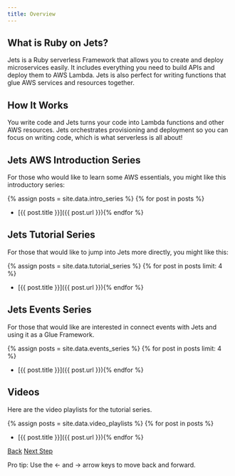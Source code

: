 ```yaml
---
title: Overview
---
```


## What is Ruby on Jets?

Jets is a Ruby serverless Framework that allows you to create and deploy microservices easily. It includes everything you need to build APIs and deploy them to AWS Lambda. Jets is also perfect for writing functions that glue AWS services and resources together.

## How It Works

You write code and Jets turns your code into Lambda functions and other AWS resources. Jets orchestrates provisioning and deployment so you can focus on writing code, which is what serverless is all about!

## Jets AWS Introduction Series

For those who would like to learn some AWS essentials, you might like this introductory series:

{% assign posts = site.data.intro_series %}
{% for post in posts %}
* [{{ post.title }}]({{ post.url }}){% endfor %}

## Jets Tutorial Series

For those that would like to jump into Jets more directly, you might like this:

{% assign posts = site.data.tutorial_series %}
{% for post in posts limit: 4 %}
* [{{ post.title }}]({{ post.url }}){% endfor %}

## Jets Events Series

For those that would like are interested in connect events with Jets and using it as a Glue Framework.

{% assign posts = site.data.events_series %}
{% for post in posts limit: 4 %}
* [{{ post.title }}]({{ post.url }}){% endfor %}


## Videos

Here are the video playlists for the tutorial series.

{% assign posts = site.data.video_playlists %}
{% for post in posts %}
* [{{ post.title }}]({{ post.url }}){% endfor %}

<a id="prev" class="btn btn-basic" href="{% link quick-start.md %}">Back</a>
<a id="next" class="btn btn-primary" href="{% link _docs/functions.md %}">Next Step</a>
<p class="keyboard-tip">Pro tip: Use the <- and -> arrow keys to move back and forward.</p>
